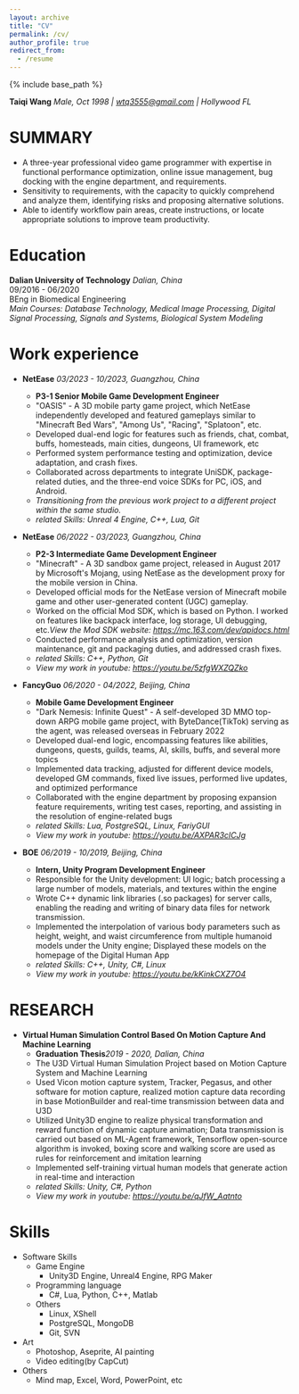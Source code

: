 ```yaml
---
layout: archive
title: "CV"
permalink: /cv/
author_profile: true
redirect_from:
  - /resume
---
```


{% include base_path %}

<b>Taiqi Wang</b>
<em>Male, Oct 1998 | wtq3555@gmail.com | Hollywood FL</em>

SUMMARY
======
* A three-year professional video game programmer with expertise in functional performance optimization, online issue management, bug docking with the engine department, and requirements.
* Sensitivity to requirements, with the capacity to quickly comprehend and analyze them, identifying risks and proposing alternative solutions.
* Able to identify workflow pain areas, create instructions, or locate appropriate solutions to improve team productivity.

Education
======
<b>Dalian University of Technology</b> <em>Dalian, China</em><br>
09/2016 - 06/2020<br>
BEng in Biomedical Engineering<br>
<em>Main Courses: Database Technology, Medical Image Processing, Digital Signal Processing, Signals and Systems, Biological System Modeling</em>

Work experience
======
* <b>NetEase</b> <em>03/2023 - 10/2023, Guangzhou, China</em>
  * <b>P3-1 Senior Mobile Game Development Engineer</b>
  * "OASIS" - A 3D mobile party game project, which NetEase independently developed and featured gameplays similar to "Minecraft Bed Wars", "Among Us", "Racing", "Splatoon", etc.
  * Developed dual-end logic for features such as friends, chat, combat, buffs, homesteads, main cities, dungeons, UI framework, etc
  * Performed system performance testing and optimization, device adaptation, and crash fixes.
  * Collaborated across departments to integrate UniSDK, package-related duties, and the three-end voice SDKs for PC, iOS, and Android.
  * <em>Transitioning from the previous work project to a different project within the same studio.</em>
  * <em>related Skills: Unreal 4 Engine, C++, Lua, Git</em>

* <b>NetEase</b> <em>06/2022 - 03/2023, Guangzhou, China</em>
  * <b>P2-3 Intermediate Game Development Engineer</b>
  * "Minecraft" - A 3D sandbox game project, released in August 2017 by Microsoft's Mojang, using NetEase as the development proxy for the mobile version in China.
  * Developed official mods for the NetEase version of Minecraft mobile game and other user-generated content (UGC) gameplay.
  * Worked on the official Mod SDK, which is based on Python. I worked on features like backpack interface, log storage, UI debugging, etc.<em>View the Mod SDK website: <a href=" https://mc.163.com/dev/apidocs.html " target="_blank"><u>https://mc.163.com/dev/apidocs.html</u></a></em>
  * Conducted performance analysis and optimization, version maintenance, git and packaging duties, and addressed crash fixes.
  * <em>related Skills: C++, Python, Git</em>
  * <em>View my work in youtube: <a href=" https://youtu.be/5zfgWXZQZko " target="_blank"><u>https://youtu.be/5zfgWXZQZko</u></a></em>

* <b>FancyGuo</b> <em>06/2020 - 04/2022, Beijing, China</em>
  * <b>Mobile Game Development Engineer</b>
  * "Dark Nemesis: Infinite Quest" - A self-developed 3D MMO top-down ARPG mobile game project, with ByteDance(TikTok) serving as the agent, was released overseas in February 2022
  * Developed dual-end logic, encompassing features like abilities, dungeons, quests, guilds, teams, AI, skills, buffs, and several more topics
  * Implemented data tracking, adjusted for different device models, developed GM commands, fixed live issues, performed live updates, and optimized performance
  * Collaborated with the engine department by proposing expansion feature requirements, writing test cases, reporting, and assisting in the resolution of engine-related bugs
  * <em>related Skills: Lua, PostgreSQL, Linux, FariyGUI</em>
  * <em>View my work in youtube: <a href=" https://youtu.be/AXPAR3cICJg " target="_blank"><u>https://youtu.be/AXPAR3cICJg</u></a></em>

* <b>BOE</b> <em>06/2019 - 10/2019, Beijing, China</em>
  * <b>Intern, Unity Program Development Engineer</b>
  * Responsible for the Unity development: UI logic; batch processing a large number of models, materials, and textures within the engine
  * Wrote C++ dynamic link libraries (.so packages) for server calls, enabling the reading and writing of binary data files for network transmission.
  * Implemented the interpolation of various body parameters such as height, weight, and waist circumference from multiple humanoid models under the Unity engine; Displayed these models on the homepage of the Digital Human App
  * <em>related Skills: C++, Unity, C#, Linux</em>
  * <em>View my work in youtube: <a href=" https://youtu.be/kKinkCXZ7O4 " target="_blank"><u>https://youtu.be/kKinkCXZ7O4</u></a></em>

RESEARCH
======
* <b>Virtual Human Simulation Control Based On Motion Capture And Machine Learning</b>
  * <b>Graduation Thesis</b><em>2019 - 2020, Dalian, China</em>
  * The U3D Virtual Human Simulation Project based on Motion Capture System and Machine Learning
  * Used Vicon motion capture system, Tracker, Pegasus, and other software for motion capture, realized motion capture data recording in base MotionBuilder and real-time transmission between data and U3D
  * Utilized Unity3D engine to realize physical transformation and reward function of dynamic capture animation; Data transmission is carried out based on ML-Agent framework, Tensorflow open-source algorithm is invoked, boxing score and walking score are used as rules for reinforcement and imitation learning
  * Implemented self-training virtual human models that generate action in real-time and interaction
  * <em>related Skills: Unity, C#, Python</em>
  * <em>View my work in youtube: <a href=" https://youtu.be/qJfW_Aatnto " target="_blank"><u>https://youtu.be/qJfW_Aatnto</u></a></em>

Skills
======
* Software Skills
  * Game Engine
    * Unity3D Engine, Unreal4 Engine, RPG Maker
  * Programming language
    * C#, Lua, Python, C++, Matlab
  * Others
    * Linux, XShell
    * PostgreSQL, MongoDB
    * Git, SVN
* Art
  * Photoshop, Aseprite, AI painting
  * Video editing(by CapCut)
* Others
  * Mind map, Excel, Word, PowerPoint, etc